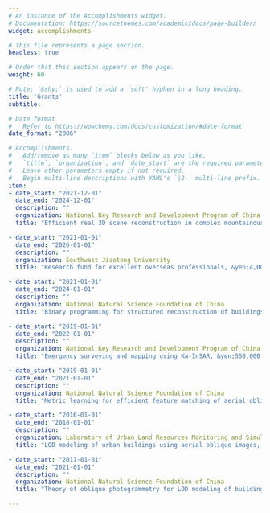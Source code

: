 ```yaml
---
# An instance of the Accomplishments widget.
# Documentation: https://sourcethemes.com/academic/docs/page-builder/
widget: accomplishments

# This file represents a page section.
headless: true

# Order that this section appears on the page.
weight: 60

# Note: `&shy;` is used to add a 'soft' hyphen in a long heading.
title: 'Grants'
subtitle:

# Date format
#   Refer to https://wowchemy.com/docs/customization/#date-format
date_format: "2006"

# Accomplishments.
#   Add/remove as many `item` blocks below as you like.
#   `title`, `organization`, and `date_start` are the required parameters.
#   Leave other parameters empty if not required.
#   Begin multi-line descriptions with YAML's `|2-` multi-line prefix.
item:
- date_start: "2021-12-01"
  date_end: "2024-12-01"
  description: ""
  organization: National Key Research and Development Program of China
  title: "Efficient real 3D scene reconstruction in complex mountainous regions, &yen;5,000,000, PI"

- date_start: "2021-01-01"
  date_end: "2026-01-01"
  description: ""
  organization: Southwest Jiaotong University
  title: "Research fund for excellent overseas professionals, &yen;4,000,000, PI"

- date_start: "2021-01-01"
  date_end: "2024-01-01"
  description: ""
  organization: National Natural Science Foundation of China
  title: "Binary programming for structured reconstruction of buildings in complex urban environment, &yen;560,000, PI"

- date_start: "2019-01-01"
  date_end: "2022-01-01"
  description: ""
  organization: National Key Research and Development Program of China
  title: "Emergency surveying and mapping using Ka-InSAR, &yen;550,000, PI"

- date_start: "2019-01-01"
  date_end: "2021-01-01"
  description: ""
  organization: National Natural Science Foundation of China
  title: "Metric learning for efficient feature matching of aerial oblique images, &yen;210,000, PI"

- date_start: "2016-01-01"
  date_end: "2018-01-01"
  description: ""
  organization: Laboratory of Urban Land Resources Monitoring and Simulation
  title: "LOD modeling of urban buildings using aerial oblique images, &yen;200,000, PI"

- date_start: "2017-01-01"
  date_end: "2021-01-01"
  description: ""
  organization: National Natural Science Foundation of China
  title: "Theory of oblique photogrammetry for LOD modeling of buildings, &yen;3,000,000, Co-I"

---
```

